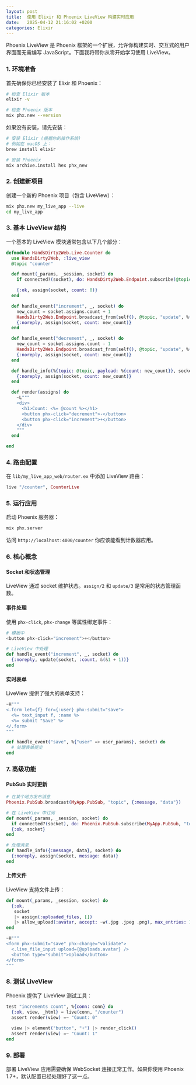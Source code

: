 ```yaml
---
layout: post
title:  使用 Elixir 和 Phoenix LiveView 构建实时应用
date:   2025-04-12 21:16:02 +0200
categories: Elixir
---
```




Phoenix LiveView 是 Phoenix 框架的一个扩展，允许你构建实时、交互式的用户界面而无需编写 JavaScript。下面我将带你从零开始学习使用 LiveView。

### 1. 环境准备

首先确保你已经安装了 Elixir 和 Phoenix：

```bash
# 检查 Elixir 版本
elixir -v

# 检查 Phoenix 版本
mix phx.new --version
```

如果没有安装，请先安装：

```bash
# 安装 Elixir (根据你的操作系统)
# 例如在 macOS 上：
brew install elixir

# 安装 Phoenix
mix archive.install hex phx_new
```

### 2. 创建新项目

创建一个新的 Phoenix 项目（包含 LiveView）：

```bash
mix phx.new my_live_app --live
cd my_live_app
```

### 3. 基本 LiveView 结构

一个基本的 LiveView 模块通常包含以下几个部分：

```elixir
defmodule HandsDirty2Web.Live.Counter do
  use HandsDirty2Web, :live_view
  @topic "counter"

  def mount(_params, _session, socket) do
    if connected?(socket), do: HandsDirty2Web.Endpoint.subscribe(@topic)

    {:ok, assign(socket, count: 0)}
  end

  def handle_event("increment", _, socket) do
    new_count = socket.assigns.count + 1
    HandsDirty2Web.Endpoint.broadcast_from(self(), @topic, "update", %{count: new_count})
    {:noreply, assign(socket, count: new_count)}
  end

  def handle_event("decrement", _, socket) do
    new_count = socket.assigns.count - 1
    HandsDirty2Web.Endpoint.broadcast_from(self(), @topic, "update", %{count: new_count})
    {:noreply, assign(socket, count: new_count)}
  end

  def handle_info(%{topic: @topic, payload: %{count: new_count}}, socket) do
    {:noreply, assign(socket, count: new_count)}
  end

  def render(assigns) do
    ~L"""
    <div>
      <h1>Count: <%= @count %></h1>
      <button phx-click="decrement">-</button>
      <button phx-click="increment">+</button>
    </div>
    """
  end

end

```

### 4. 路由配置

在 `lib/my_live_app_web/router.ex` 中添加 LiveView 路由：

```elixir
live "/counter", CounterLive
```

### 5. 运行应用

启动 Phoenix 服务器：

```bash
mix phx.server
```

访问 `http://localhost:4000/counter` 你应该能看到计数器应用。

### 6. 核心概念

#### Socket 和状态管理

LiveView 通过 socket 维护状态。`assign/2` 和 `update/3` 是常用的状态管理函数。

#### 事件处理

使用 `phx-click`, `phx-change` 等属性绑定事件：

```elixir
# 模板中
<button phx-click="increment">+</button>

# LiveView 中处理
def handle_event("increment", _, socket) do
  {:noreply, update(socket, :count, &(&1 + 1))}
end
```

#### 实时表单

LiveView 提供了强大的表单支持：

```elixir
~H"""
<.form let={f} for={:user} phx-submit="save">
  <%= text_input f, :name %>
  <%= submit "Save" %>
</.form>
"""

def handle_event("save", %{"user" => user_params}, socket) do
  # 处理表单提交
end
```

### 7. 高级功能

#### PubSub 实时更新

```elixir
# 在某个地方发布消息
Phoenix.PubSub.broadcast(MyApp.PubSub, "topic", {:message, "data"})

# 在 LiveView 中订阅
def mount(_params, _session, socket) do
  if connected?(socket), do: Phoenix.PubSub.subscribe(MyApp.PubSub, "topic")
  {:ok, socket}
end

# 处理消息
def handle_info({:message, data}, socket) do
  {:noreply, assign(socket, message: data)}
end
```

#### 上传文件

LiveView 支持文件上传：

```elixir
def mount(_params, _session, socket) do
  {:ok,
   socket
   |> assign(:uploaded_files, [])
   |> allow_upload(:avatar, accept: ~w(.jpg .jpeg .png), max_entries: 1)}
end

~H"""
<form phx-submit="save" phx-change="validate">
  <.live_file_input upload={@uploads.avatar} />
  <button type="submit">Upload</button>
</form>
"""
```

### 8. 测试 LiveView

Phoenix 提供了 LiveView 测试工具：

```elixir
test "increments count", %{conn: conn} do
  {:ok, view, _html} = live(conn, "/counter")
  assert render(view) =~ "Count: 0"
  
  view |> element("button", "+") |> render_click()
  assert render(view) =~ "Count: 1"
end
```

### 9. 部署

部署 LiveView 应用需要确保 WebSocket 连接正常工作。如果你使用 Phoenix 1.7+，默认配置已经处理好了这一点。





